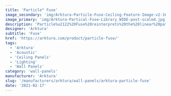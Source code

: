 ```yaml
---
title: 'Particle™ Fuse'
image_secondary: 'img/Arktura-Particle-Fuse-Ceiling-Feature-Image-v2-1600x1600.png'
image_primary: 'img/Arktura-Partical-Fuse-Library_WIDE-post-scaled.jpg'
description: 'Particle%u2122%20Fuse%20reinterprets%20the%20linear%20pattern%20of%20Particle%u2122%20Code%20into%20a%20micro-perforated%20design%2C%20presenting%20a%20slightly%20distorted%20impression%20across%20the%20tiles.%20Similar%20to%20our%20Vapor%AE%20systems%2C%20these%20are%20fully%20compatible%20with%20Arktura%27s%20Vertika%AE%20wall%20channel%20and%20standard%20torsion%20spring%20grid%20systems%2C%20to%20make%20installation%20across%20walls%20and%20ceilings%20effortless.%20Add%20available%20custom%20colors%2C%20non-woven%20acoustic%20fabric%20backers%2C%20to%20reduce%20noise%2C%20and%20Arktura%27s%20integrated%20lighting%2C%20and%20the%20possibilities%20are%20truly%20endless.'
designer: 'Arktura'
subtitle: 'Fuse'
href: 'https://arktura.com/product/particle-fuse/'
tags:
  - 'Arktura'
  - 'Acoustic'
  - 'Ceiling Panels'
  - 'Lighting'
  - 'Wall Panels'
category: 'wall-panels'
manufacturer: 'Arktura'
slug: '/manufacturers/arktura/wall-panels/arktura-particle-fuse'
date: '2021-02-17'
---
```

